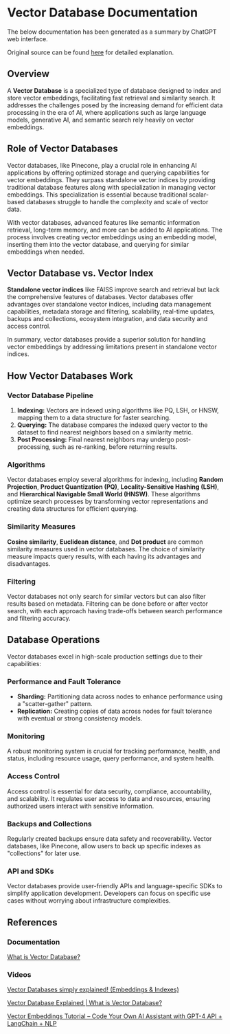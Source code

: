 # Vector Database Documentation

The below documentation has been generated as a summary by ChatGPT web interface.

Original source can be found [here](https://www.pinecone.io/learn/vector-database/) for detailed explanation.

## Overview

A **Vector Database** is a specialized type of database designed to index and store vector embeddings, facilitating fast retrieval and similarity search. It addresses the challenges posed by the increasing demand for efficient data processing in the era of AI, where applications such as large language models, generative AI, and semantic search rely heavily on vector embeddings.

## Role of Vector Databases

Vector databases, like Pinecone, play a crucial role in enhancing AI applications by offering optimized storage and querying capabilities for vector embeddings. They surpass standalone vector indices by providing traditional database features along with specialization in managing vector embeddings. This specialization is essential because traditional scalar-based databases struggle to handle the complexity and scale of vector data.

With vector databases, advanced features like semantic information retrieval, long-term memory, and more can be added to AI applications. The process involves creating vector embeddings using an embedding model, inserting them into the vector database, and querying for similar embeddings when needed.

## Vector Database vs. Vector Index

**Standalone vector indices** like FAISS improve search and retrieval but lack the comprehensive features of databases. Vector databases offer advantages over standalone vector indices, including data management capabilities, metadata storage and filtering, scalability, real-time updates, backups and collections, ecosystem integration, and data security and access control.

In summary, vector databases provide a superior solution for handling vector embeddings by addressing limitations present in standalone vector indices.

## How Vector Databases Work

### Vector Database Pipeline

1. **Indexing:** Vectors are indexed using algorithms like PQ, LSH, or HNSW, mapping them to a data structure for faster searching.
2. **Querying:** The database compares the indexed query vector to the dataset to find nearest neighbors based on a similarity metric.
3. **Post Processing:** Final nearest neighbors may undergo post-processing, such as re-ranking, before returning results.

### Algorithms

Vector databases employ several algorithms for indexing, including **Random Projection**, **Product Quantization (PQ)**, **Locality-Sensitive Hashing (LSH)**, and **Hierarchical Navigable Small World (HNSW)**. These algorithms optimize search processes by transforming vector representations and creating data structures for efficient querying.

### Similarity Measures

**Cosine similarity**, **Euclidean distance**, and **Dot product** are common similarity measures used in vector databases. The choice of similarity measure impacts query results, with each having its advantages and disadvantages.

### Filtering

Vector databases not only search for similar vectors but can also filter results based on metadata. Filtering can be done before or after vector search, with each approach having trade-offs between search performance and filtering accuracy.

## Database Operations

Vector databases excel in high-scale production settings due to their capabilities:

### Performance and Fault Tolerance

- **Sharding:** Partitioning data across nodes to enhance performance using a "scatter-gather" pattern.
- **Replication:** Creating copies of data across nodes for fault tolerance with eventual or strong consistency models.

### Monitoring

A robust monitoring system is crucial for tracking performance, health, and status, including resource usage, query performance, and system health.

### Access Control

Access control is essential for data security, compliance, accountability, and scalability. It regulates user access to data and resources, ensuring authorized users interact with sensitive information.

### Backups and Collections

Regularly created backups ensure data safety and recoverability. Vector databases, like Pinecone, allow users to back up specific indexes as "collections" for later use.

### API and SDKs

Vector databases provide user-friendly APIs and language-specific SDKs to simplify application development. Developers can focus on specific use cases without worrying about infrastructure complexities.

## References

### Documentation

[What is Vector Database?](https://www.pinecone.io/learn/vector-database/)

### Videos

[Vector Databases simply explained! (Embeddings & Indexes)](https://www.youtube.com/watch?v=dN0lsF2cvm4&pp=ygUYdmVjdG9yIGRhdGFiYXNlcyBmb3IgTExN)

[Vector Database Explained | What is Vector Database?](https://www.youtube.com/watch?v=72XgD322wZ8)

[Vector Embeddings Tutorial – Code Your Own AI Assistant with GPT-4 API + LangChain + NLP](https://www.youtube.com/watch?v=yfHHvmaMkcA&pp=ygUYdmVjdG9yIGRhdGFiYXNlcyBmb3IgTExN)
